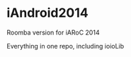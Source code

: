 iAndroid2014
============

Roomba version for iARoC 2014

Everything in one repo, including ioioLib

